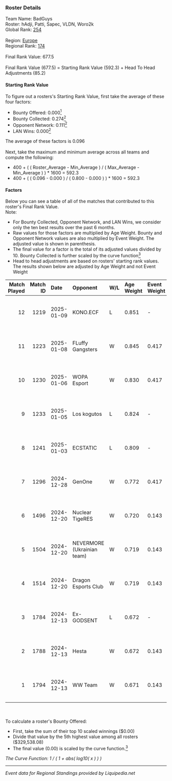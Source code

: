 ### Roster Details<br />
Team Name: BadGuys<br />
Roster: hAdji, Patti, Sapec, VLDN, Woro2k<br />
Global Rank: [254](../standings_global.md)<br />
<br />
Region: [Europe]( ../standings_europe.md)<br />
Regional Rank: [174]( ../standings_europe.md)<br />
<br />
Final Rank Value:  677.5<br />
<br />
Final Rank Value (677.5) = Starting Rank Value (592.3) + Head To Head Adjustments (85.2)<br />

#### Starting Rank Value<br />
To figure out a rosters's Starting Rank Value, first take the average of these four factors:<br />
- Bounty Offered: 0.000[<sup>1</sup>](#table2)
- Bounty Collected: 0.274[<sup>2</sup>](#table1)
- Opponent Network: 0.111[<sup>2</sup>](#table1)
- LAN Wins: 0.000[<sup>2</sup>](#table1)

The average of these factors is 0.096<br />
<br />
Next, take the maximum and minimum average across all teams and compute the following:<br />
- 400 + ( ( Roster_Average - Min_Average ) / ( Max_Average - Min_Average ) ) * 1600 = 592.3
- 400 + ( ( 0.096 - 0.000 ) / ( 0.800 - 0.000 ) ) * 1600 = 592.3


#### Factors<br />
Below you can see a table of all of the matches that contributed to this roster's Final Rank Value.<br />
Note:<br />

- For Bounty Collected, Opponent Network, and LAN Wins, we consider only the ten best results over the past 6 months.
- Raw values for those factors are multiplied by Age Weight. Bounty and Opponent Network values are also multiplied by Event Weight. The adjusted value is shown in parenthesis.
- The final value for a factor is the total of its adjusted values divided by 10. Bounty Collected is further scaled by the curve function[<sup>3</sup>](#curveFunction)
- Head to head adjustments are based on rosters' starting rank values. The results shown below are adjusted by Age Weight and not Event Weight
<span id="table1"></span><br />


| Match Played | Match ID | Date       | Opponent                   | W/L | Age Weight | Event Weight | Bounty Collected | Opponent Network | LAN Wins  | H2H Adj. | Roster                            |
| -: | -: | :- | :- | :- | :- | :- | :- | :- | :- | -: | :- |
|           12 |     1219 | 2025-01-09 | KONO.ECF                   | L   | 0.851      | -            | -                | -                | -         |   -14.90 | hAdji, Patti, Sapec, VLDN, Woro2k |
|           11 |     1223 | 2025-01-08 | FLuffy Gangsters           | W   | 0.845      | 0.417        | 0.014 (0.005)    | 0.909 (0.320)    | 0 (0.000) |    18.63 | hAdji, Patti, Sapec, VLDN, Woro2k |
|           10 |     1230 | 2025-01-06 | WOPA Esport                | W   | 0.830      | 0.417        | 0.032 (0.011)    | 0.777 (0.269)    | 0 (0.000) |    18.71 | hAdji, Patti, Sapec, VLDN, Woro2k |
|            9 |     1233 | 2025-01-05 | Los kogutos                | L   | 0.824      | -            | -                | -                | -         |    -6.18 | hAdji, Patti, Sapec, VLDN, Woro2k |
|            8 |     1241 | 2025-01-03 | ECSTATIC                   | L   | 0.809      | -            | -                | -                | -         |    -4.69 | hAdji, Patti, Sapec, VLDN, Woro2k |
|            7 |     1296 | 2024-12-28 | GenOne                     | W   | 0.772      | 0.417        | 0.012 (0.004)    | 0.837 (0.269)    | 0 (0.000) |    17.33 | hAdji, Patti, Sapec, VLDN, Woro2k |
|            6 |     1496 | 2024-12-20 | Nuclear TigeRES            | W   | 0.720      | 0.143        | 0.004 (0.000)    | 0.580 (0.060)    | 0 (0.000) |    15.69 | hAdji, Kvem, Patti, VLDN, Woro2k  |
|            5 |     1504 | 2024-12-20 | NEVERMORE (Ukrainian team) | W   | 0.719      | 0.143        | 0.010 (0.001)    | 0.904 (0.093)    | 0 (0.000) |    17.16 | hAdji, Kvem, Patti, VLDN, Woro2k  |
|            4 |     1514 | 2024-12-20 | Dragon Esports Club        | W   | 0.719      | 0.143        | 0.007 (0.001)    | 0.309 (0.032)    | 0 (0.000) |    13.69 | hAdji, Kvem, Patti, VLDN, Woro2k  |
|            3 |     1784 | 2024-12-13 | Ex-GODSENT                 | L   | 0.672      | -            | -                | -                | -         |   -12.33 | hAdji, Kvem, Sapec, Topa, Woro2k  |
|            2 |     1788 | 2024-12-13 | Hesta                      | W   | 0.672      | 0.143        | 0.002 (0.000)    | 0.655 (0.063)    | 0 (0.000) |    14.23 | hAdji, Kvem, Sapec, Topa, Woro2k  |
|            1 |     1794 | 2024-12-13 | WW Team                    | W   | 0.671      | 0.143        | 0.000 (0.000)    | 0.026 (0.002)    | 0 (0.000) |     7.84 | hAdji, Kvem, Sapec, Topa, Woro2k  |

<br />
<span id="table2"></span><br />
To calculate a roster's Bounty Offered:<br />

- First, take the sum of their top 10 scaled winnings ($0.00)
- Divide that value by the 5th highest value among all rosters ($329,538.08)
- The final value (0.00) is scaled by the curve function.[<sup>3</sup>](#curveFunction)

<span id="curveFunction"></span>_The Curve Function: 1 / ( 1 + abs( log10( x ) ) )_<br />

---
_Event data for Regional Standings provided by Liquipedia.net_<br />
